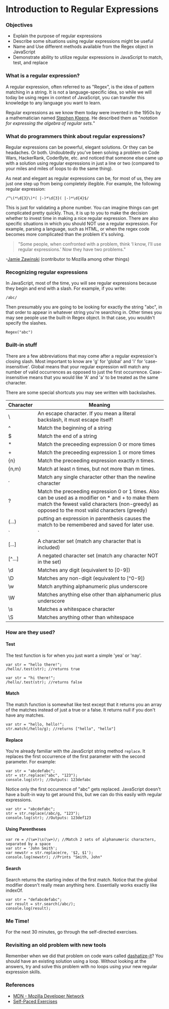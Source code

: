 # Introduction to Regular Expressions

### Objectives

- Explain the purpose of regular expressions
- Describe some situations using regular expressions might be useful
- Name and Use different methods available from the Regex object in JavaScript
- Demonstrate ability to utilize regular expressions in JavaScript to match, test, and replace

### What is a regular expression?

A regular expression, often referred to as "Regex", is the idea of pattern matching in 
a string. It is not a language-specific idea, so while we will today be using regex in 
context of JavaScript, you can transfer this knowledge to any language you want to learn.

Regular expressions as we know them today were invented in the 1950s by a mathematician 
named [Stephen Kleene](https://en.wikipedia.org/wiki/Stephen_Cole_Kleene). He described them as "*notation for expressing the algebra of regular sets.*"

### What do programmers think about regular expressions?

Regular expressions can be powerful, elegant solutions. Or they can be headaches. Or both.
Undoubtedly you've been solving a problem on Code Wars, HackerRank, CoderByte, etc. and 
noticed that someone else came up with a solution using regular expressions in just a 
line or two (compared to your miles and miles of loops to do the same thing).

As neat and elegant as regular expressions can be, for most of us, they are just one 
step up from being completely illegible. For example, the following regular expression:

```
/^\(*\d{3}\)*( |-)*\d{3}( |-)*\d{4}$/
```

This is just for validating a phone number. You can imagine things can get complicated pretty quickly. Thus, it is up to you to make the decision whether to invest time in making a nice regular expression. There are also specific situations in which you should NOT use a regular expression. For example, parsing a language, such as HTML, or when the regex code becomes more complicated than the problem it's solving.

>"Some people, when confronted with a problem, think ‘I know, I’ll use regular expressions.’ Now they have two problems."

-[Jamie Zawinski](https://en.wikipedia.org/wiki/Jamie_Zawinski) (contributor to Mozilla among other things)


### Recognizing regular expressions

In JavaScript, most of the time, you will see regular expressions because they begin 
and end with a slash. For example, if you write:

```
/abc/
```

Then presumably you are going to be looking for exactly the string "abc", in that order 
to appear in whatever string you're searching in. Other times you may see people use the 
built-in Regex object. In that case, you wouldn't specify the slashes.

```
Regex("abc")
```

### Built-in stuff

There are a few abbreviations that may come after a regular expression's closing slash. Most 
important to know are 'g' for 'global' and 'i' for 'case-insensitive'. Global means that your 
regular expression will match any number of valid occurrences as opposed to just the first occurrence. Case-insensitive means that you would like 'A' and 'a' to be treated as the same character.

There are some special shortcuts you may see written with backslashes.

| Character | Meaning |
| ----- |--------------------------------------------------------------------------|
| \ | An escape character. If you mean a literal backslash, it must escape itself! |
| ^ | Match the beginning of a string |
| $ | Match the end of a string | 
| * | Match the preceeding expression 0 or more times |
| + | Match the preceeding expression 1 or more times |
| {n} | Match the preceeding expression exactly n times. |
| {n,m} | Match at least n times, but not more than m times. |
| . | Match any single character other than the newline character |
| ? | Match the preceeding expression 0 or 1 times. Also can be used as a modifier on * and + to make them match the fewest valid characters (non-greedy) as opposed to the most valid characters (greedy) |
| (...) | putting an expression in parenthesis causes the match to be remembered and saved for later use. |
| `|` | this is the or operator - e.g., `x|y` will match x or y. |
| [...] | A character set (match any character that is included) |
| [^...] | A negated character set (match any character NOT in the set) |
| \d | Matches any digit (equivalent to [0-9]) |
| \D | Matches any non-digit (equivalent to [^0-9]) |
| \w | Match anything alphanumeric plus underscore |
| \W | Matches anything else other than alphanumeric plus underscore |
| \s | Matches a whitespace character |
| \S | Matches anything other than whitespace |

### How are they used?

#### Test

The test function is for when you just want a simple 'yea' or 'nay'.

```
var str = "hello there!";
/hello/.test(str); //returns true
```

```
var str = "hi there!";
/hello/.test(str); //returns false
```

#### Match

The match function is somewhat like test except that it returns you an array of the matches instead of just a true or a false. It returns null if you don't have any matches.

```
var str = "hello, hello!";
str.match(/hello/g); //returns ["hello", "hello"]
```

#### Replace

You're already familiar with the JavaScript string method `replace`. It replaces the first 
occurrence of the first parameter with the second parameter. For example:

```
var str = "abcdefabc";
str = str.replace("abc", "123");
console.log(str); //Outputs: 123defabc
```

Notice only the first occurrence of "abc" gets replaced. JavaScript doesn't have a built-in way to 
get around this, but we can do this easily with regular expressions.

```
var str = "abcdefabc";
str = str.replace(/abc/g, "123");
console.log(str); //Outputs: 123def123
```

#### Using Parentheses

```
var re = /(\w+)\s(\w+)/; //Match 2 sets of alphanumeric characters, separated by a space
var str = 'John Smith';
var newstr = str.replace(re, '$2, $1'); 
console.log(newstr); //Prints "Smith, John"
```

#### Search

Search returns the starting index of the first match. Notice that the global modifier doesn't really mean anything here. Essentially works exactly like indexOf.

```
var str = "defabcdefabc";
var result = str.search(/abc/);
console.log(result);
```

### Me Time!

For the next 30 minutes, go through the self-directed exercises.

### Revisiting an old problem with new tools

Remember when we did that problem on code wars called [dashatize-it](https://www.codewars.com/kata/dashatize-it/)? You should have an existing solution using a loop. Without looking at the answers, try and solve this problem with no loops using your new regular expression skills.

### References
- [MDN - Mozilla Developer Network](https://developer.mozilla.org/en-US/docs/Web/JavaScript/Guide/Regular_Expressions)
- [Self-Paced Exercises](https://regexone.com/)
